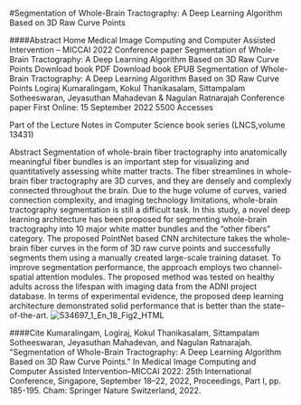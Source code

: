 #Segmentation of Whole-Brain Tractography: A Deep Learning Algorithm Based on 3D Raw Curve Points

####Abstract
Home  Medical Image Computing and Computer Assisted Intervention – MICCAI 2022  Conference paper
Segmentation of Whole-Brain Tractography: A Deep Learning Algorithm Based on 3D Raw Curve Points
Download book PDF
Download book EPUB
Segmentation of Whole-Brain Tractography: A Deep Learning Algorithm Based on 3D Raw Curve Points
Logiraj Kumaralingam, Kokul Thanikasalam, Sittampalam Sotheeswaran, Jeyasuthan Mahadevan & Nagulan Ratnarajah 
Conference paper
First Online: 15 September 2022
5500 Accesses

Part of the Lecture Notes in Computer Science book series (LNCS,volume 13431)

Abstract
Segmentation of whole-brain fiber tractography into anatomically meaningful fiber bundles is an important step for visualizing and quantitatively assessing white matter tracts. The fiber streamlines in whole-brain fiber tractography are 3D curves, and they are densely and complexly connected throughout the brain. Due to the huge volume of curves, varied connection complexity, and imaging technology limitations, whole-brain tractography segmentation is still a difficult task. In this study, a novel deep learning architecture has been proposed for segmenting whole-brain tractography into 10 major white matter bundles and the “other fibers” category. The proposed PointNet based CNN architecture takes the whole-brain fiber curves in the form of 3D raw curve points and successfully segments them using a manually created large-scale training dataset. To improve segmentation performance, the approach employs two channel-spatial attention modules. The proposed method was tested on healthy adults across the lifespan with imaging data from the ADNI project database. In terms of experimental evidence, the proposed deep learning architecture demonstrated solid performance that is better than the state-of-the-art.
![534697_1_En_18_Fig2_HTML](https://github.com/NeuroImageComputingLab/3D_Curve_CNN/assets/108366877/52da505e-edcb-4e5d-a8de-e5b63565f46b)

####Cite
Kumaralingam, Logiraj, Kokul Thanikasalam, Sittampalam Sotheeswaran, Jeyasuthan Mahadevan, and Nagulan Ratnarajah. "Segmentation of Whole-Brain Tractography: A Deep Learning Algorithm Based on 3D Raw Curve Points." In Medical Image Computing and Computer Assisted Intervention–MICCAI 2022: 25th International Conference, Singapore, September 18–22, 2022, Proceedings, Part I, pp. 185-195. Cham: Springer Nature Switzerland, 2022.
